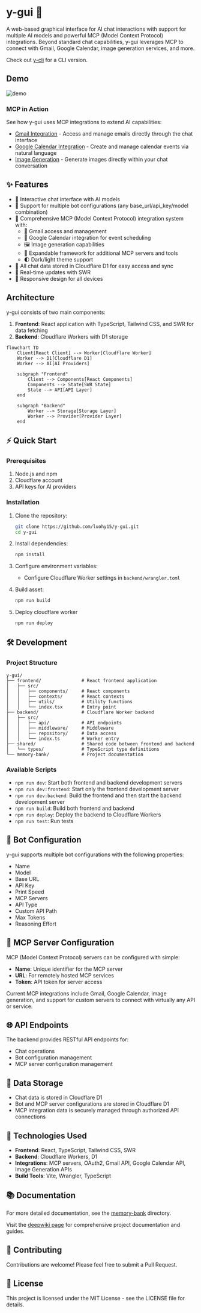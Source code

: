# y-gui 🚀

A web-based graphical interface for AI chat interactions with support for multiple AI models and powerful MCP (Model Context Protocol) integrations. Beyond standard chat capabilities, y-gui leverages MCP to connect with Gmail, Google Calendar, image generation services, and more.

Check out [y-cli](https://github.com/luohy15/y-cli) for a CLI version.

## Demo

![demo](https://cdn.luohy15.com/y-gui-demo-4.png)

### MCP in Action
See how y-gui uses MCP integrations to extend AI capabilities:

- [Gmail Integration](https://yovy.app/share/053b3990) - Access and manage emails directly through the chat interface
- [Google Calendar Integration](https://yovy.app/share/fd8e60b5) - Create and manage calendar events via natural language
- [Image Generation](https://yovy.app/share/0e36ad05) - Generate images directly within your chat conversation

## ✨ Features

- 💬 Interactive chat interface with AI models
- 🤖 Support for multiple bot configurations (any base_url/api_key/model combination)
- 🔗 Comprehensive MCP (Model Context Protocol) integration system with:
  - 📧 Gmail access and management
  - 📅 Google Calendar integration for event scheduling
  - 🖼️ Image generation capabilities
  - 🧩 Expandable framework for additional MCP servers and tools
  - 🌓 Dark/light theme support
- 📝 All chat data stored in Cloudflare D1 for easy access and sync
- 🔄 Real-time updates with SWR
- 📱 Responsive design for all devices

## Architecture

y-gui consists of two main components:

1. **Frontend**: React application with TypeScript, Tailwind CSS, and SWR for data fetching
2. **Backend**: Cloudflare Workers with D1 storage

```mermaid
flowchart TD
    Client[React Client] --> Worker[Cloudflare Worker]
    Worker --> D1[Cloudflare D1]
    Worker --> AI[AI Providers]

    subgraph "Frontend"
        Client --> Components[React Components]
        Components --> State[SWR State]
        State --> API[API Layer]
    end

    subgraph "Backend"
        Worker --> Storage[Storage Layer]
        Worker --> Provider[Provider Layer]
    end
```

## ⚡ Quick Start

### Prerequisites

1. Node.js and npm
2. Cloudflare account
3. API keys for AI providers

### Installation

1. Clone the repository:
   ```bash
   git clone https://github.com/luohy15/y-gui.git
   cd y-gui
   ```

2. Install dependencies:
   ```bash
   npm install
   ```

3. Configure environment variables:
   - Configure Cloudflare Worker settings in `backend/wrangler.toml`

4. Build asset:
   ```bash
   npm run build
   ```

5. Deploy cloudflare worker
   ```bash
   npm run deploy
   ```

## 🛠️ Development

### Project Structure

```
y-gui/
├── frontend/               # React frontend application
│   ├── src/
│   │   ├── components/     # React components
│   │   ├── contexts/       # React contexts
│   │   ├── utils/          # Utility functions
│   │   └── index.tsx       # Entry point
├── backend/                # Cloudflare Worker backend
│   ├── src/
│   │   ├── api/            # API endpoints
│   │   ├── middleware/     # Middleware
│   │   ├── repository/     # Data access
│   │   └── index.ts        # Worker entry
├── shared/                 # Shared code between frontend and backend
│   └── types/              # TypeScript type definitions
└── memory-bank/            # Project documentation
```

### Available Scripts

- `npm run dev`: Start both frontend and backend development servers
- `npm run dev:frontend`: Start only the frontend development server
- `npm run dev:backend`: Build the frontend and then start the backend development server
- `npm run build`: Build both frontend and backend
- `npm run deploy`: Deploy the backend to Cloudflare Workers
- `npm run test`: Run tests

## 🤖 Bot Configuration

y-gui supports multiple bot configurations with the following properties:

- Name
- Model
- Base URL
- API Key
- Print Speed
- MCP Servers
- API Type
- Custom API Path
- Max Tokens
- Reasoning Effort

## 🔗 MCP Server Configuration

MCP (Model Context Protocol) servers can be configured with simple:
- **Name**: Unique identifier for the MCP server
- **URL**: For remotely hosted MCP services
 - **Token**: API token for server access

Current MCP integrations include Gmail, Google Calendar, image generation, and support for custom servers to connect with virtually any API or service.

## 🌐 API Endpoints

The backend provides RESTful API endpoints for:

- Chat operations
- Bot configuration management
- MCP server configuration management

## 🔄 Data Storage

- Chat data is stored in Cloudflare D1
- Bot and MCP server configurations are stored in Cloudflare D1
- MCP integration data is securely managed through authorized API connections

## 🧩 Technologies Used

- **Frontend**: React, TypeScript, Tailwind CSS, SWR
- **Backend**: Cloudflare Workers, D1
- **Integrations**: MCP servers, OAuth2, Gmail API, Google Calendar API, Image Generation APIs
- **Build Tools**: Vite, Wrangler, TypeScript

## 📚 Documentation

For more detailed documentation, see the [memory-bank](./memory-bank) directory.

Visit the [deepwiki page](https://deepwiki.com/luohy15/y-gui) for comprehensive project documentation and guides.

## 🤝 Contributing

Contributions are welcome! Please feel free to submit a Pull Request.

## 📄 License

This project is licensed under the MIT License - see the LICENSE file for details.
